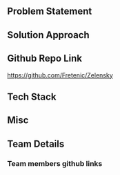 


## Problem Statement




## Solution Approach



## Github Repo Link
https://github.com/Fretenic/Zelensky


## Tech Stack


## Misc





## Team Details


### Team members github links

